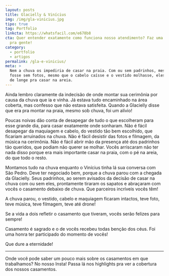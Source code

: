 ```yaml
---
layout: posts
title: Glacielly & Vinícius
img: /img/gla-vinicius.jpg
tipo: true
tag: Portfolio
linkcta: https://whatsfacil.com/e678b8
cta: Quer entender exatamente como funciona nosso atendimento? Faz uma pergunta
  pra gente!
category:
  - portfolio
  - artigos
permalink: /gla-e-vinicius/
meta: >
  Nem a chuva os impediria de casar na praia. Com ou sem padrinhos, mesmo que
  fosse sem fotos, mesmo que o cabelo caísse e o vestido molhasse, eles vieram
  de longe pra casar na areia.
---
```


Ainda lembro claramente da indecisão de onde montar sua cerimônia por causa da chuva que ia e vinha. Já estava tudo encaminhado na área coberta, mas confesso que não estava satisfeita. Quando a Glacielly disse que era pra montar na praia, mesmo sob chuva, foi um alívio!

Poucas noivas dão conta de desapegar de tudo o que escolheram para esse grande dia, para casar exatamente onde sonharam. Não é fácil desapegar da maquiagem e cabelo, do vestido tão bem escolhido, que ficariam arruinados na chuva. Não é fácil desistir das fotos e filmagem, da música na cerimônia. Não é fácil abrir mão da presença até dos padrinhos tão queridos, que podiam não querer se molhar. Vocês arriscaram não ter nada disso porque era mais importante casar na praia, com o pé na areia, do que todo o resto.

Montamos tudo na chuva enquanto o Vinícius tinha lá sua conversa com São Pedro. Deve ter negociado bem, porque a chuva parou com a chegada da Glacielly. Seus padrinhos, ao serem avisados da decisão de casar na chuva com ou sem eles, prontamente tiraram os sapatos e abraçaram com vocês o casamento debaixo de chuva. Que parceiros incríveis vocês têm!

A chuva parou, o vestido, cabelo e maquiagem ficaram intactos, teve foto, teve música, teve filmagem, teve até drone!

Se a vida a dois refletir o casamento que tiveram, vocês serão felizes para sempre!

Casamento é sagrado e o de vocês recebeu todas benção dos céus. Foi uma honra ter participado do momento de vocês!

Que dure a eternidade!

---

Onde você pode saber um pouco mais sobre os casamentos em que trabalhamos? No nosso Insta! Passa lá nos highlights pra ver a cobertura dos nossos casamentos.
